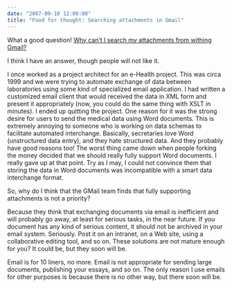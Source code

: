 ```yaml
---
date: "2007-09-10 12:00:00"
title: "Food for thought: Searching attachments in Gmail"
---
```




What a good question! [Why can&rsquo;t I search my attachments from withing Gmail?](https://outoftheweb.blogspot.com/2007/09/searching-attachments-in-gmail.html)

I think I have an answer, though people will not like it.

I once worked as a project architect for an e-Health project. This was circa 1999 and we were trying to automate exchange of data between laboratories using some kind of specialized email application. I had written a customized email client that would received the data in XML form and present it appropriately (now, you could do the same thing with XSLT in minutes).
I ended up quitting the project. One reason for it was the strong desire for users to send the medical data using Word documents. This is extremely annoying to someone who is working on data schemas to facilitate automated interchange. Basically, secretaries love Word (unstructured data entry), and they hate structured data. And they probably have good reasons too! The worst thing came down when people forking the money decided that we should really fully support Word documents. I really gave up at that point. Try as I may, I could not convince them that storing the data in Word documents was incompatible with a smart data interchange format.

So, why do I think that the GMail team finds that fully supporting attachments is not a priority?

Because they think that exchanging documents via email is inefficient and will probably go away, at least for serious tasks, in the near future. If you document has any kind of serious content, it should not be archived in your email system. Seriously. Post it on an intranet, on a Web site, using a collaborative editing tool, and so on. These solutions are not mature enough for you? It could be, but they soon will be.

Email is for 10 liners, no more. Email is not appropriate for sending large documents, publishing your essays, and so on. The only reason I use emails for other purposes is because there is no other way, but there soon will be.


